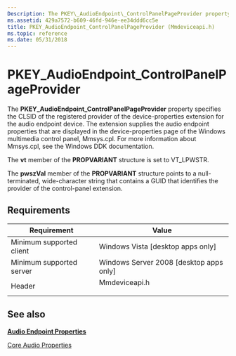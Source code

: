 ```yaml
---
Description: The PKEY\_AudioEndpoint\_ControlPanelPageProvider property specifies the CLSID of the registered provider of the device-properties extension for the audio endpoint device.
ms.assetid: 429a7572-b609-46fd-946e-ee34ddd6cc5e
title: PKEY_AudioEndpoint_ControlPanelPageProvider (Mmdeviceapi.h)
ms.topic: reference
ms.date: 05/31/2018
---
```


# PKEY\_AudioEndpoint\_ControlPanelPageProvider

The **PKEY\_AudioEndpoint\_ControlPanelPageProvider** property specifies the CLSID of the registered provider of the device-properties extension for the audio endpoint device. The extension supplies the audio endpoint properties that are displayed in the device-properties page of the Windows multimedia control panel, Mmsys.cpl. For more information about Mmsys.cpl, see the Windows DDK documentation.

The **vt** member of the **PROPVARIANT** structure is set to VT\_LPWSTR.

The **pwszVal** member of the **PROPVARIANT** structure points to a null-terminated, wide-character string that contains a GUID that identifies the provider of the control-panel extension.

## Requirements



| Requirement | Value |
|-------------------------------------|------------------------------------------------------------------------------------------|
| Minimum supported client<br/> | Windows Vista \[desktop apps only\]<br/>                                           |
| Minimum supported server<br/> | Windows Server 2008 \[desktop apps only\]<br/>                                     |
| Header<br/>                   | <dl> <dt>Mmdeviceapi.h</dt> </dl> |



## See also

<dl> <dt>

[**Audio Endpoint Properties**](audio-endpoint-properties.md)
</dt> <dt>

[Core Audio Properties](core-audio-properties.md)
</dt> </dl>

 

 





